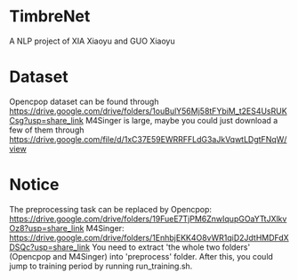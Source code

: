 # TimbreNet
A NLP project of XIA Xiaoyu and GUO Xiaoyu

# Dataset
Opencpop dataset can be found through https://drive.google.com/drive/folders/1ouBulY56Mj58tFYbiM_t2ES4UsRUKCsg?usp=share_link
M4Singer is large, maybe you could just download a few of them through https://drive.google.com/file/d/1xC37E59EWRRFFLdG3aJkVqwtLDgtFNqW/view

# Notice
The preprocessing task can be replaced by
Opencpop: https://drive.google.com/drive/folders/19FueE7TjPM6ZnwIqupGOaYTtJXlkvOz8?usp=share_link
M4Singer: https://drive.google.com/drive/folders/1EnhbjEKK4O8vWR1qiD2JdtHMDFdXDSQc?usp=share_link
You need to extract 'the whole two folders' (Opencpop and M4Singer) into 'preprocess' folder.
After this, you could jump to training period by running run_training.sh.
